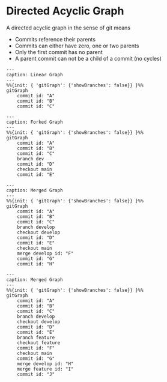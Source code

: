  # Directed Acyclic Graph

 A directed acyclic graph in the sense of git means

 * Commits reference their parents
 * Commits can either have zero, one or two parents
 * Only the first commit has no parent
 * A parent commit can not be a child of a commit (no cycles)

```{mermaid}
---
caption: Linear Graph
---
%%{init: { 'gitGraph': {'showBranches': false}} }%%
gitGraph
    commit id: "A"
    commit id: "B"
    commit id: "C"
```

```{mermaid}
---
caption: Forked Graph
---
%%{init: { 'gitGraph': {'showBranches': false}} }%%
gitGraph
    commit id: "A"
    commit id: "B"
    commit id: "C"
    branch dev
    commit id: "D"
    checkout main
    commit id: "E"
```

```{mermaid}
---
caption: Merged Graph
---
%%{init: { 'gitGraph': {'showBranches': false}} }%%
gitGraph
    commit id: "A"
    commit id: "B"
    commit id: "C"
    branch develop
    checkout develop
    commit id: "D"
    commit id: "E"
    checkout main
    merge develop id: "F"
    commit id: "G"
    commit id: "H"
```

```{mermaid}
---
caption: Merged Graph
---
%%{init: { 'gitGraph': {'showBranches': false}} }%%
gitGraph
    commit id: "A"
    commit id: "B"
    commit id: "C"
    branch develop
    checkout develop
    commit id: "D"
    commit id: "E"
    branch feature
    checkout feature
    commit id: "F"
    checkout main
    commit id: "G"
    merge develop id: "H"
    merge feature id: "I"
    commit id: "J"
```
